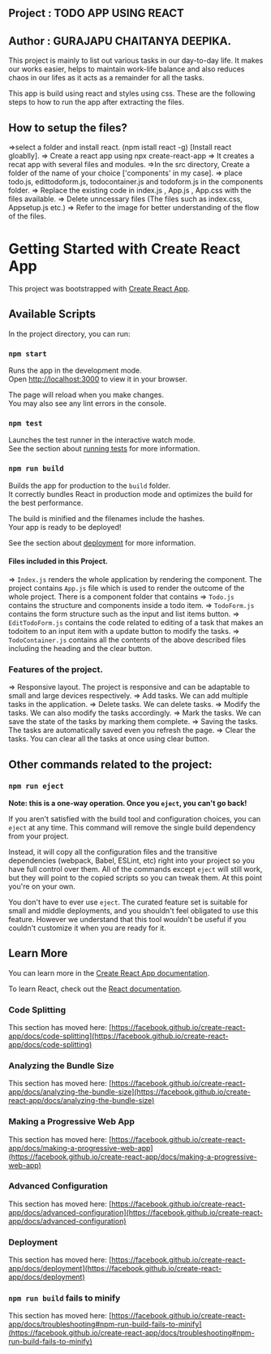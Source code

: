## Project : TODO APP USING REACT

## Author : GURAJAPU CHAITANYA DEEPIKA. 

This project is mainly to list out various tasks in our day-to-day life. 
It makes our works easier, helps to maintain work-life balance and also reduces chaos in our lifes as it acts as a remainder for all the tasks. 

This app is build using react and styles using css.
These are the following steps to how to run the app after extracting the files.


## How to setup the files?
 =>select a folder and install react. (npm istall react -g) [Install react gloablly].
 => Create a react app using npx create-react-app <appname>
 => It creates a recat app with several files and modules.
 =>In the src directory, Create a folder of the name of your choice ['components' in my case].
 => place todo.js, edittodoform.js, todocontainer.js and todoform.js in the components folder.
 => Replace the existing code in index.js , App.js , App.css with the files available.
 => Delete unncessary files (The files such as index.css, Appsetup.js etc.)
 => Refer to the image for better understanding of the flow of the files.

# Getting Started with Create React App

This project was bootstrapped with [Create React App](https://github.com/facebook/create-react-app).

## Available Scripts

In the project directory, you can run:

### `npm start`

Runs the app in the development mode.\
Open [http://localhost:3000](http://localhost:3000) to view it in your browser.

The page will reload when you make changes.\
You may also see any lint errors in the console.

### `npm test`

Launches the test runner in the interactive watch mode.\
See the section about [running tests](https://facebook.github.io/create-react-app/docs/running-tests) for more information.

### `npm run build`

Builds the app for production to the `build` folder.\
It correctly bundles React in production mode and optimizes the build for the best performance.

The build is minified and the filenames include the hashes.\
Your app is ready to be deployed!

See the section about [deployment](https://facebook.github.io/create-react-app/docs/deployment) for more information.


#### Files included in this Project.

 => `Index.js` renders the whole application by rendering the <App/> component.
The project contains `App.js` file which is used to render the outcome of the whole project.
There is a component folder that contains 
 => `Todo.js` contains the structure and components inside a todo item.
 => `TodoForm.js` contains the form structure such as the input and list items button.
 => `EditTodoForm.js` contains the code related to editing of a task that makes an todoitem to an input item with a
 update button to modify the tasks.
 => `TodoContainer.js` contains all the contents of the above described files including the heading and the clear button. 

### Features of the project.

 => Responsive layout. The project is responsive and can be adaptable to small and large devices respectively.
 => Add tasks. We can add multiple tasks in the application.
 => Delete tasks. We can delete tasks.
 => Modify the tasks. We can also modify the tasks accordingly.
 => Mark the tasks. We can save the state of the tasks by marking them complete.
 => Saving the tasks. The tasks are automatically saved even you refresh the page.
 => Clear the tasks. You can clear all the tasks at once using clear button.


## Other commands related to the project:

### `npm run eject`

**Note: this is a one-way operation. Once you `eject`, you can't go back!**

If you aren't satisfied with the build tool and configuration choices, you can `eject` at any time. This command will remove the single build dependency from your project.

Instead, it will copy all the configuration files and the transitive dependencies (webpack, Babel, ESLint, etc) right into your project so you have full control over them. All of the commands except `eject` will still work, but they will point to the copied scripts so you can tweak them. At this point you're on your own.

You don't have to ever use `eject`. The curated feature set is suitable for small and middle deployments, and you shouldn't feel obligated to use this feature. However we understand that this tool wouldn't be useful if you couldn't customize it when you are ready for it.

## Learn More

You can learn more in the [Create React App documentation](https://facebook.github.io/create-react-app/docs/getting-started).

To learn React, check out the [React documentation](https://reactjs.org/).

### Code Splitting

This section has moved here: [https://facebook.github.io/create-react-app/docs/code-splitting](https://facebook.github.io/create-react-app/docs/code-splitting)

### Analyzing the Bundle Size

This section has moved here: [https://facebook.github.io/create-react-app/docs/analyzing-the-bundle-size](https://facebook.github.io/create-react-app/docs/analyzing-the-bundle-size)

### Making a Progressive Web App

This section has moved here: [https://facebook.github.io/create-react-app/docs/making-a-progressive-web-app](https://facebook.github.io/create-react-app/docs/making-a-progressive-web-app)

### Advanced Configuration

This section has moved here: [https://facebook.github.io/create-react-app/docs/advanced-configuration](https://facebook.github.io/create-react-app/docs/advanced-configuration)

### Deployment

This section has moved here: [https://facebook.github.io/create-react-app/docs/deployment](https://facebook.github.io/create-react-app/docs/deployment)

### `npm run build` fails to minify

This section has moved here: [https://facebook.github.io/create-react-app/docs/troubleshooting#npm-run-build-fails-to-minify](https://facebook.github.io/create-react-app/docs/troubleshooting#npm-run-build-fails-to-minify)
